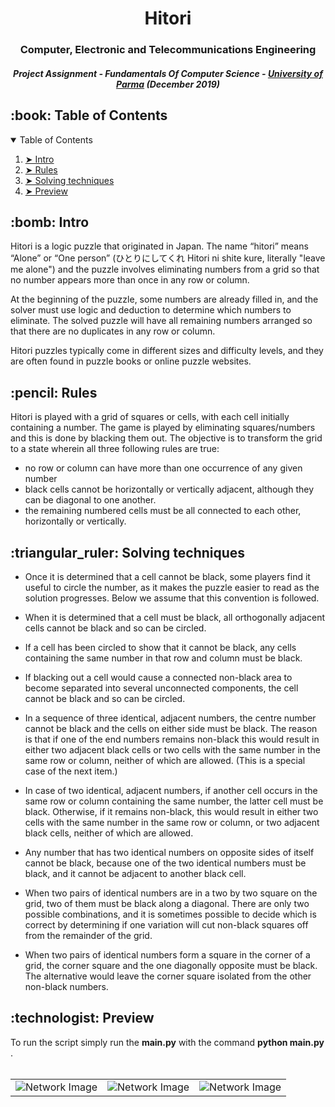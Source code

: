 <h1 align="center">
Hitori</h1>
<h3 align="center"> Computer, Electronic and Telecommunications Engineering </h3>
<h5 align="center"> Project Assignment - Fundamentals Of Computer Science - <a href="https://www.unipr.it">University of Parma</a> (December 2019) </h5>
</hr>
  <h2 id="table-of-contents"> :book: Table of Contents</h2>
<details open="open">
  <summary>Table of Contents</summary>
  <ol>
    <li><a href="#intro"> ➤ Intro</a></li>
    <li><a href="#rules"> ➤ Rules</a></li>
    <li><a href="#solve"> ➤ Solving techniques</a></li>
    <li><a href="#preview"> ➤ Preview</a></li>
  </ol>
</details>
<h2 id="intro"> :bomb: Intro</h2>
Hitori is a logic puzzle that originated in Japan. The name “hitori” means “Alone” or “One person” (ひとりにしてくれ Hitori ni shite kure, literally "leave me alone") and the puzzle involves eliminating numbers from a grid so that no number appears more than once in any row or column.
<br/>


At the beginning of the puzzle, some numbers are already filled in, and the solver must use logic and deduction to determine which numbers to eliminate. The solved puzzle will have all remaining numbers arranged so that there are no duplicates in any row or column.

Hitori puzzles typically come in different sizes and difficulty levels, and they are often found in puzzle books or online puzzle websites.

<h2 id="rules"> :pencil: Rules</h2>
Hitori is played with a grid of squares or cells, with each cell initially containing a number. The game is played by eliminating squares/numbers and this is done by blacking them out. The objective is to transform the grid to a state wherein all three following rules are true:

* no row or column can have more than one occurrence of any given number
* black cells cannot be horizontally or vertically adjacent, although they can be diagonal to one another.
* the remaining numbered cells must be all connected to each other, horizontally or vertically.

<h2 id="solve"> :triangular_ruler: Solving techniques</h2>

* Once it is determined that a cell cannot be black, some players find it useful to circle the number, as it makes the puzzle easier to read as the solution progresses. Below we assume that this convention is followed.

* When it is determined that a cell must be black, all orthogonally adjacent cells cannot be black and so can be circled.

* If a cell has been circled to show that it cannot be black, any cells containing the same number in that row and column must be black.

* If blacking out a cell would cause a connected non-black area to become separated into several unconnected components, the cell cannot be black and so can be circled.

* In a sequence of three identical, adjacent numbers, the centre number cannot be black and the cells on either side must be black. The reason is that if one of the end numbers remains non-black this would result in either two adjacent black cells or two cells with the same number in the same row or column, neither of which are allowed. (This is a special case of the next item.)

* In case of two identical, adjacent numbers, if another cell occurs in the same row or column containing the same number, the latter cell must be black. Otherwise, if it remains non-black, this would result in either two cells with the same number in the same row or column, or two adjacent black cells, neither of which are allowed.

* Any number that has two identical numbers on opposite sides of itself cannot be black, because one of the two identical numbers must be black, and it cannot be adjacent to another black cell.

* When two pairs of identical numbers are in a two by two square on the grid, two of them must be black along a diagonal. There are only two possible combinations, and it is sometimes possible to decide which is correct by determining if one variation will cut non-black squares off from the remainder of the grid.

* When two pairs of identical numbers form a square in the corner of a grid, the corner square and the one diagonally opposite must be black. The alternative would leave the corner square isolated from the other non-black numbers.

<h2 id="preview"> :technologist: Preview</h2>
To run the script simply run the <b>main.py</b> with the command <b>python main.py</b> .
<br />
<br />

| | | |
|:-------------------------:|:-------------------------:|:-------------------------:|
|<img src="preview/1.png " alt="Network Image"> |  <img src="preview/2.png" alt="Network Image"> |<img src="preview/3.png" alt="Network Image">|

